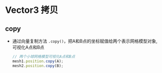 # Vector3 拷贝

## copy

+ 通过向量复制方法 `.copy()`，把A和B点的坐标赋值给两个表示网格模型对象,可视化A点和B点

  ```js
  // 两个小球网格模型可视化A点和B点
  mesh1.position.copy(A);
  mesh2.position.copy(B);
  ```
